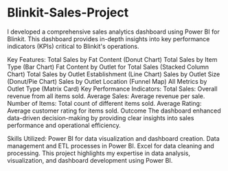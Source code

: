 # Blinkit-Sales-Project
I developed a comprehensive sales analytics dashboard using Power BI for Blinkit. This dashboard provides in-depth insights into key performance indicators (KPIs) critical to Blinkit's operations.

Key Features:
Total Sales by Fat Content (Donut Chart)
Total Sales by Item Type (Bar Chart)
Fat Content by Outlet for Total Sales (Stacked Column Chart)
Total Sales by Outlet Establishment (Line Chart)
Sales by Outlet Size (Donut/Pie Chart)
Sales by Outlet Location (Funnel Map)
All Metrics by Outlet Type (Matrix Card)
Key Performance Indicators:
Total Sales: Overall revenue from all items sold.
Average Sales: Average revenue per sale.
Number of Items: Total count of different items sold.
Average Rating: Average customer rating for items sold.
Outcome
The dashboard enhanced data-driven decision-making by providing clear insights into sales performance and operational efficiency.

Skills Utilized:
Power BI for data visualization and dashboard creation.
Data management and ETL processes in Power BI.
Excel for data cleaning and processing.
This project highlights my expertise in data analysis, visualization, and dashboard development using Power BI.
